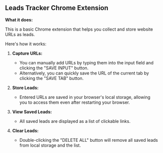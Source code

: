 
## Leads Tracker Chrome Extension

**What it does:**

This is a basic Chrome extension that helps you collect and store website URLs as leads.

Here's how it works:

1. **Capture URLs:**
   - You can manually add URLs by typing them into the input field and clicking the "SAVE INPUT" button.
   - Alternatively, you can quickly save the URL of the current tab by clicking the "SAVE TAB" button.

2. **Store Leads:**
   - Entered URLs are saved in your browser's local storage, allowing you to access them even after restarting your browser.

3. **View Saved Leads:**
   - All saved leads are displayed as a list of clickable links.

4. **Clear Leads:**
   - Double-clicking the "DELETE ALL" button will remove all saved leads from local storage and the list.

